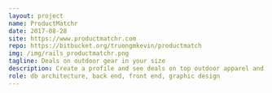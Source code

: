 ```yaml
---
layout: project
name: ProductMatchr
date: 2017-08-28
site: https://www.productmatchr.com
repo: https://bitbucket.org/truongmkevin/productmatch
img: /img/rails_productmatchr.png
tagline: Deals on outdoor gear in your size
description: Create a profile and see deals on top outdoor apparel and gear in your size. It's all about the datafeed parsing, baby!
role: db architecture, back end, front end, graphic design
---
```

